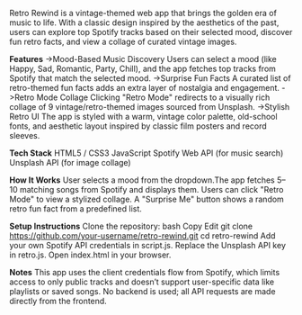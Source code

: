 Retro Rewind is a vintage-themed web app that brings the golden era of music to life. With a classic design inspired by the aesthetics of the past, users can explore top Spotify tracks based on their selected mood, discover fun retro facts, and view a collage of curated vintage images.

**Features**
->Mood-Based Music Discovery
Users can select a mood (like Happy, Sad, Romantic, Party, Chill), and the app fetches top tracks from Spotify that match the selected mood.
->Surprise Fun Facts
A curated list of retro-themed fun facts adds an extra layer of nostalgia and engagement.
->Retro Mode Collage
Clicking "Retro Mode" redirects to a visually rich collage of 9 vintage/retro-themed images sourced from Unsplash.
->Stylish Retro UI
The app is styled with a warm, vintage color palette, old-school fonts, and aesthetic layout inspired by classic film posters and record sleeves.

**Tech Stack**
HTML5 / CSS3
JavaScript 
Spotify Web API (for music search)
Unsplash API (for image collage)

**How It Works**
User selects a mood from the dropdown.The app fetches 5–10 matching songs from Spotify and displays them.
Users can click "Retro Mode" to view a stylized collage.
A "Surprise Me" button shows a random retro fun fact from a predefined list.

**Setup Instructions**
Clone the repository:
bash
Copy
Edit
git clone https://github.com/your-username/retro-rewind.git
cd retro-rewind
Add your own Spotify API credentials in script.js.
Replace the Unsplash API key in retro.js.
Open index.html in your browser.

**Notes**
This app uses the client credentials flow from Spotify, which limits access to only public tracks and doesn’t support user-specific data like playlists or saved songs.
No backend is used; all API requests are made directly from the frontend.
